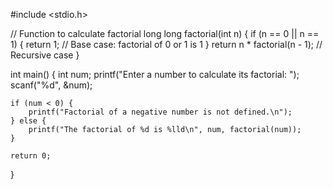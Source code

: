 #include <stdio.h>

// Function to calculate factorial
long long factorial(int n) {
    if (n == 0 || n == 1) {
        return 1; // Base case: factorial of 0 or 1 is 1
    }
    return n * factorial(n - 1); // Recursive case
}

int main() {
    int num;
    printf("Enter a number to calculate its factorial: ");
    scanf("%d", &num);

    if (num < 0) {
        printf("Factorial of a negative number is not defined.\n");
    } else {
        printf("The factorial of %d is %lld\n", num, factorial(num));
    }
    
    return 0;
}
